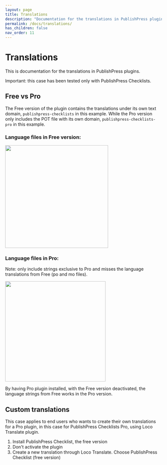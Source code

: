 ```yaml
---
layout: page
title: Translations
description: "Documentation for the translations in PublishPress plugins"
permalink: /docs/translations/
has_children: false
nav_order: 11
---
```


# Translations

This is documentation for the translations in PublishPress plugins.

Important: this case has been tested only with PublishPress Checklists.

## Free vs Pro

The Free version of the plugin contains the translations under its own text domain, `publishpress-checklists` in this example. While the Pro version only includes the POT file with its own domain, `publishpress-checklists-pro` in this example.

### Language files in Free version:

<img width="331" alt="" src="https://user-images.githubusercontent.com/4999794/140989960-6c9236e8-5828-4b7a-84f7-024a2316ee0f.png">

### Language files in Pro:

Note: only include strings exclusive to Pro and misses the language translations from Free (po and mo files).

<img width="323" alt="" src="https://user-images.githubusercontent.com/4999794/140989862-b91ff8a5-f30b-498e-9958-eaa7ac7ce0aa.png">

By having Pro plugin installed, with the Free version deactivated, the language strings from Free works in the Pro version.

## Custom translations

This case applies to end users who wants to create their own translations for a Pro plugin, in this case for PublishPress Checklists Pro, using Loco Translate plugin.

1. Install PublishPress Checklist, the free version
2. Don't activate the plugin
3. Create a new translation through Loco Translate. Choose PublishPress Checklist (free version)
